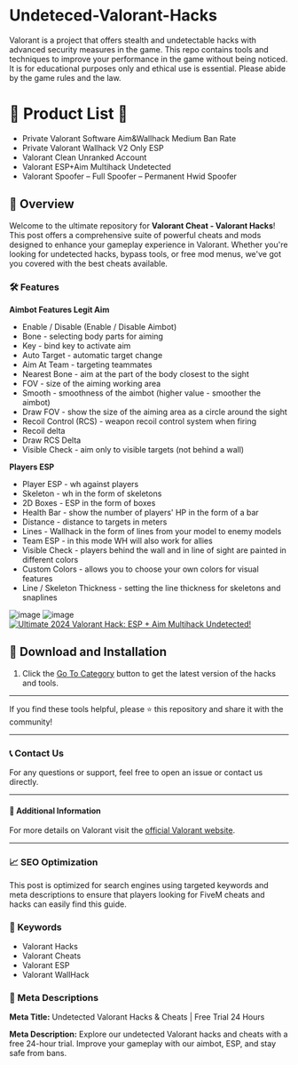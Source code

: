# Undeteced-Valorant-Hacks
Valorant is a project that offers stealth and undetectable hacks with advanced security measures in the game. This repo contains tools and techniques to improve your performance in the game without being noticed. It is for educational purposes only and ethical use is essential. Please abide by the game rules and the law.


# 🚀 Product List 🚀

- Private Valorant Software Aim&Wallhack Medium Ban Rate 
- Private Valorant Wallhack V2 Only ESP
- Valorant Clean Unranked Account 
- Valorant ESP+Aim Multihack Undetected
- Valorant Spoofer – Full Spoofer – Permanent Hwid Spoofer

## 📜 Overview

Welcome to the ultimate repository for **Valorant Cheat  -  Valorant Hacks**! This post offers a comprehensive suite of powerful cheats and mods designed to enhance your gameplay experience in Valorant. Whether you're looking for undetected hacks, bypass tools, or free mod menus, we've got you covered with the best cheats available.

### 🛠️ Features

**Aimbot Features Legit Aim**
- Enable / Disable (Enable / Disable Aimbot)
- Bone - selecting body parts for aiming
- Key - bind key to activate aim
- Auto Target - automatic target change
- Aim At Team - targeting teammates
- Nearest Bone - aim at the part of the body closest to the sight
- FOV - size of the aiming working area
- Smooth - smoothness of the aimbot (higher value - smoother the aimbot)
- Draw FOV - show the size of the aiming area as a circle around the sight
- Recoil Control (RCS) - weapon recoil control system when firing
- Recoil delta
- Draw RCS Delta
- Visible Check - aim only to visible targets (not behind a wall)

**Players ESP**
- Player ESP - wh against players
- Skeleton - wh in the form of skeletons
- 2D Boxes - ESP in the form of boxes
- Health Bar - show the number of players' HP in the form of a bar
- Distance - distance to targets in meters
- Lines - Wallhack in the form of lines from your model to enemy models
- Team ESP - in this mode WH will also work for allies
- Visible Check - players behind the wall and in line of sight are painted in different colors
- Custom Colors - allows you to choose your own colors for visual features
- Line / Skeleton Thickness - setting the line thickness for skeletons and snaplines

  
![image](https://cheatru.com/wp-content/uploads/2024/06/ValoMultiHack-7.jpg)
![image](https://cheatru.com/wp-content/uploads/2024/06/ValoMultiHack-5.jpg)
[![Ultimate 2024 Valorant Hack: ESP + Aim Multihack Undetected!](https://img.youtube.com/vi/uG71jcf8eoE/0.jpg)](https://youtu.be/uG71jcf8eoE)


## 🚀 Download and Installation

1. Click the [Go To Category](https://cheatru.com/valorant-hacks/) button to get the latest version of the hacks and tools.

---

If you find these tools helpful, please ⭐ this repository and share it with the community!

---

### 📞 Contact Us

For any questions or support, feel free to open an issue or contact us directly.

---

#### 📌 Additional Information

For more details on Valorant visit the [official Valorant website](https://playvalorant.com/).

---

### 📈 SEO Optimization

This post is optimized for search engines using targeted keywords and meta descriptions to ensure that players looking for FiveM cheats and hacks can easily find this guide.

### 🔑 Keywords

- Valorant Hacks
- Valorant Cheats
- Valorant ESP
- Valorant WallHack

### 📜 Meta Descriptions

**Meta Title:** Undetected Valorant Hacks & Cheats | Free Trial 24 Hours

**Meta Description:** Explore our undetected Valorant hacks and cheats with a free 24-hour trial. Improve your gameplay with our aimbot, ESP, and stay safe from bans.

